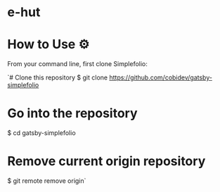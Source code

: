 # e-hut

# How to Use ⚙️

From your command line, first clone Simplefolio:

`# Clone this repository
$ git clone https://github.com/cobidev/gatsby-simplefolio

# Go into the repository
$ cd gatsby-simplefolio

# Remove current origin repository
$ git remote remove origin`
